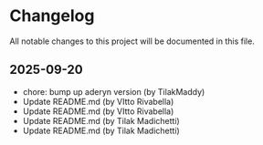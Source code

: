 # Changelog

All notable changes to this project will be documented in this file.

## 2025-09-20

* chore: bump up aderyn version (by TilakMaddy)
* Update README.md (by VItto Rivabella)
* Update README.md (by VItto Rivabella)
* Update README.md (by Tilak Madichetti)
* Update README.md (by Tilak Madichetti)
